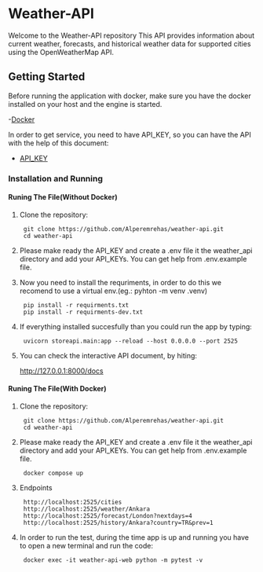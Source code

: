 # Weather-API

Welcome to the Weather-API repository This API provides information about current weather, forecasts, and historical weather data for supported cities using the OpenWeatherMap API.

## Getting Started
Before running the application with docker, make sure you have the docker installed on your host and the engine is started.

-[Docker](https://www.docker.com/products/docker-desktop/) 

In order to get service, you need to have API_KEY, so you can have the API with the help of this document:

- [API_KEY](https://openweathermap.org/appid)

### Installation and Running

#### Runing The File(Without Docker)

1. Clone the repository:

        
        git clone https://github.com/Alperemrehas/weather-api.git
        cd weather-api
        

2. Please make ready the API_KEY and create a .env file it the weather_api directory and add your API_KEYs. You can get help from .env.example file.

3. Now you need to install the requriments, in order to do this we recomend to use a virtual env.(eg.: pyhton -m venv .venv)

        
        pip install -r requirments.txt
        pip install -r requirments-dev.txt
        
4. If everything installed succesfully than you could run the app by typing: 

        uvicorn storeapi.main:app --reload --host 0.0.0.0 --port 2525 

5. You can check the interactive API document, by hiting:
    
    http://127.0.0.1:8000/docs 

#### Runing The File(With Docker)

1. Clone the repository:

        
        git clone https://github.com/Alperemrehas/weather-api.git 
        cd weather-api 
        

2. Please make ready the API_KEY and create a .env file it the weather_api directory and add your API_KEYs. You can get help from .env.example file.

        
        docker compose up 
        

3. Endpoints

        http://localhost:2525/cities 
        http://localhost:2525/weather/Ankara 
        http://localhost:2525/forecast/London?nextdays=4 
        http://localhost:2525/history/Ankara?country=TR&prev=1 

4. In order to run the test, during the time app is up and running you have to open a new terminal and run the code:
         
        docker exec -it weather-api-web python -m pytest -v
        